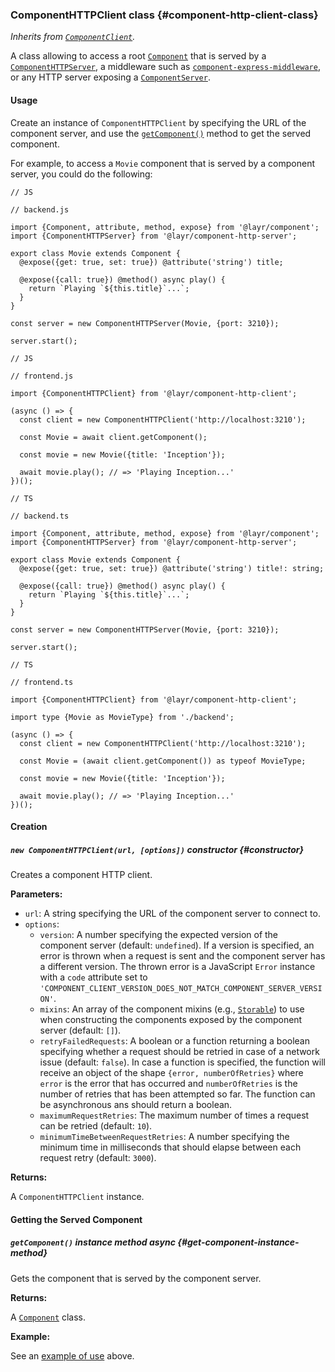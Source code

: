 ### ComponentHTTPClient <badge type="primary">class</badge> {#component-http-client-class}

*Inherits from [`ComponentClient`](https://layrjs.com/docs/v1/reference/component-client).*

A class allowing to access a root [`Component`](https://layrjs.com/docs/v1/reference/component) that is served by a [`ComponentHTTPServer`](https://layrjs.com/docs/v1/reference/component-http-server), a middleware such as [`component-express-middleware`](https://layrjs.com/docs/v1/reference/component-express-middleware), or any HTTP server exposing a [`ComponentServer`](https://layrjs.com/docs/v1/reference/component-server).

#### Usage

Create an instance of `ComponentHTTPClient` by specifying the URL of the component server, and use the [`getComponent()`](https://layrjs.com/docs/v1/reference/component-http-client#get-component-instance-method) method to get the served component.

For example, to access a `Movie` component that is served by a component server, you could do the following:

```
// JS

// backend.js

import {Component, attribute, method, expose} from '@layr/component';
import {ComponentHTTPServer} from '@layr/component-http-server';

export class Movie extends Component {
  @expose({get: true, set: true}) @attribute('string') title;

  @expose({call: true}) @method() async play() {
    return `Playing `${this.title}`...`;
  }
}

const server = new ComponentHTTPServer(Movie, {port: 3210});

server.start();
```

```
// JS

// frontend.js

import {ComponentHTTPClient} from '@layr/component-http-client';

(async () => {
  const client = new ComponentHTTPClient('http://localhost:3210');

  const Movie = await client.getComponent();

  const movie = new Movie({title: 'Inception'});

  await movie.play(); // => 'Playing Inception...'
})();
```

```
// TS

// backend.ts

import {Component, attribute, method, expose} from '@layr/component';
import {ComponentHTTPServer} from '@layr/component-http-server';

export class Movie extends Component {
  @expose({get: true, set: true}) @attribute('string') title!: string;

  @expose({call: true}) @method() async play() {
    return `Playing `${this.title}`...`;
  }
}

const server = new ComponentHTTPServer(Movie, {port: 3210});

server.start();
```

```
// TS

// frontend.ts

import {ComponentHTTPClient} from '@layr/component-http-client';

import type {Movie as MovieType} from './backend';

(async () => {
  const client = new ComponentHTTPClient('http://localhost:3210');

  const Movie = (await client.getComponent()) as typeof MovieType;

  const movie = new Movie({title: 'Inception'});

  await movie.play(); // => 'Playing Inception...'
})();
```

#### Creation

##### `new ComponentHTTPClient(url, [options])` <badge type="secondary">constructor</badge> {#constructor}

Creates a component HTTP client.

**Parameters:**

* `url`: A string specifying the URL of the component server to connect to.
* `options`:
  * `version`: A number specifying the expected version of the component server (default: `undefined`). If a version is specified, an error is thrown when a request is sent and the component server has a different version. The thrown error is a JavaScript `Error` instance with a `code` attribute set to `'COMPONENT_CLIENT_VERSION_DOES_NOT_MATCH_COMPONENT_SERVER_VERSION'`.
  * `mixins`: An array of the component mixins (e.g., [`Storable`](https://layrjs.com/docs/v1/reference/storable)) to use when constructing the components exposed by the component server (default: `[]`).
  * `retryFailedRequests`: A boolean or a function returning a boolean specifying whether a request should be retried in case of a network issue (default: `false`). In case a function is specified, the function will receive an object of the shape `{error, numberOfRetries}` where `error` is the error that has occurred and `numberOfRetries` is the number of retries that has been attempted so far. The function can be asynchronous ans should return a boolean.
  * `maximumRequestRetries`: The maximum number of times a request can be retried (default: `10`).
  * `minimumTimeBetweenRequestRetries`: A number specifying the minimum time in milliseconds that should elapse between each request retry (default: `3000`).

**Returns:**

A `ComponentHTTPClient` instance.

#### Getting the Served Component

##### `getComponent()` <badge type="secondary-outline">instance method</badge> <badge type="outline">async</badge> {#get-component-instance-method}

Gets the component that is served by the component server.

**Returns:**

A [`Component`](https://layrjs.com/docs/v1/reference/component) class.

**Example:**

See an [example of use](https://layrjs.com/docs/v1/reference/component-http-client#usage) above.